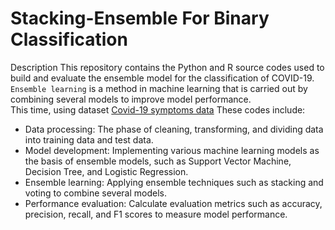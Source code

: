 # Stacking-Ensemble For Binary Classification

Description This repository contains the Python and R source codes used to build and evaluate the ensemble model for the classification of COVID-19. ```Ensemble learning``` is a method in machine learning that is carried out by combining several models to improve model performance.      
This time, using dataset [Covid-19 symptoms data](https://www.kaggle.com/datasets/hemanthhari/symptoms-and-covid-presence?rvi=1) These codes include:

- Data processing: The phase of cleaning, transforming, and dividing data into training data and test data.
- Model development: Implementing various machine learning models as the basis of ensemble models, such as Support Vector Machine, Decision Tree, and Logistic Regression.
- Ensemble learning: Applying ensemble techniques such as stacking and voting to combine several models.
- Performance evaluation: Calculate evaluation metrics such as accuracy, precision, recall, and F1 scores to measure model performance.

